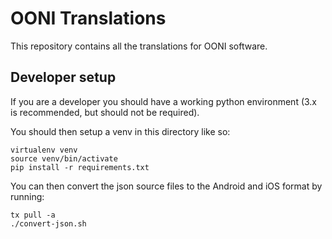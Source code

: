 # OONI Translations

This repository contains all the translations for OONI software.

## Developer setup

If you are a developer you should have a working python environment (3.x is
recommended, but should not be required).

You should then setup a venv in this directory like so:

```
virtualenv venv
source venv/bin/activate
pip install -r requirements.txt
```

You can then convert the json source files to the Android and iOS format by
running:

```
tx pull -a
./convert-json.sh
```
